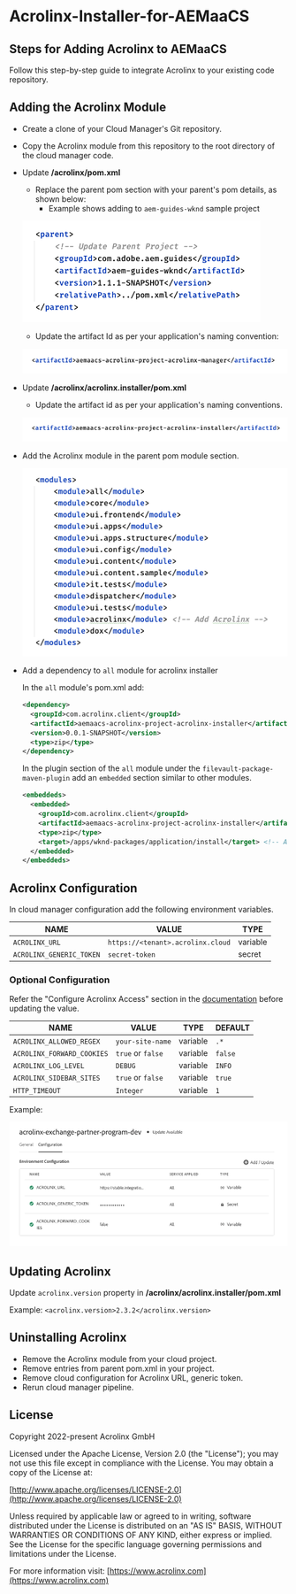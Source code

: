 # Acrolinx-Installer-for-AEMaaCS

## Steps for Adding Acrolinx to AEMaaCS

Follow this step-by-step guide to integrate Acrolinx to your existing code repository.

## Adding the Acrolinx Module

- Create a clone of your Cloud Manager's Git repository.
- Copy the Acrolinx module from this repository to the root directory of the cloud manager code.
- Update  **/acrolinx/pom.xml**

  - Replace the parent pom section with your parent's pom details, as shown below:
    - Example shows adding to `aem-guides-wknd` sample project

  ![Parent Section of Module](assets/parent-section.png)

  - Update the artifact Id as per your application's naming convention:

  ![Artifact ID](assets/artifact-id-manager.png)

- Update  **/acrolinx/acrolinx.installer/pom.xml**

  - Update the artifact id as per your application's naming conventions.

  ![Artifact ID](assets/artifact-id-installer.png)

- Add the Acrolinx module in the parent pom module section.

  ![Parent POM](assets/parent-pom.png)

- Add a dependency to `all` module for acrolinx installer

  In the `all` module's pom.xml add:

  ```xml
  <dependency>
    <groupId>com.acrolinx.client</groupId>
    <artifactId>aemaacs-acrolinx-project-acrolinx-installer</artifactId>
    <version>0.0.1-SNAPSHOT</version>
    <type>zip</type>
  </dependency>
  ```

  In the plugin section of the `all` module under the `filevault-package-maven-plugin` add an `embedded` section similar to other modules.

  ```xml
  <embeddeds>
    <embedded>
      <groupId>com.acrolinx.client</groupId>
      <artifactId>aemaacs-acrolinx-project-acrolinx-installer</artifactId>
      <type>zip</type>
      <target>/apps/wknd-packages/application/install</target> <!-- Adjust path as per your project-->
    </embedded>
  </embeddeds>
  ```

## Acrolinx Configuration
In cloud manager configuration add the following environment variables.

| NAME | VALUE | TYPE |
|------|-------|------|
|`ACROLINX_URL`| `https://<tenant>.acrolinx.cloud`| variable |
|`ACROLINX_GENERIC_TOKEN`|`secret-token`|secret|

### Optional Configuration 

Refer the "Configure Acrolinx Access" section in the [documentation](https://support.acrolinx.com/hc/en-us/articles/10211388159378-Admin-Guide) before updating the value.

| NAME | VALUE | TYPE | DEFAULT |
|------|-------|------|---------|
|`ACROLINX_ALLOWED_REGEX`|`your-site-name`| variable | `.*` |
|`ACROLINX_FORWARD_COOKIES`|`true` or `false`| variable |`false`|
|`ACROLINX_LOG_LEVEL`|`DEBUG`| variable |`INFO`|
|`ACROLINX_SIDEBAR_SITES`|`true` or `false`| variable |`true`|
|`HTTP_TIMEOUT`| `Integer` | variable | `1`| 

Example:

![Configuration](assets/configuration.png)

## Updating Acrolinx

Update `acrolinx.version` property in **/acrolinx/acrolinx.installer/pom.xml**

Example: `<acrolinx.version>2.3.2</acrolinx.version>`

## Uninstalling Acrolinx

- Remove the Acrolinx module from your cloud project.
- Remove entries from parent pom.xml in your project.
- Remove cloud configuration for Acrolinx URL, generic token.
- Rerun cloud manager pipeline.

## License

Copyright 2022-present Acrolinx GmbH

Licensed under the Apache License, Version 2.0 (the "License");
you may not use this file except in compliance with the License.
You may obtain a copy of the License at:

[http://www.apache.org/licenses/LICENSE-2.0](http://www.apache.org/licenses/LICENSE-2.0)

Unless required by applicable law or agreed to in writing, software
distributed under the License is distributed on an "AS IS" BASIS,
WITHOUT WARRANTIES OR CONDITIONS OF ANY KIND, either express or implied.
See the License for the specific language governing permissions and
limitations under the License.

For more information visit: [https://www.acrolinx.com](https://www.acrolinx.com)
